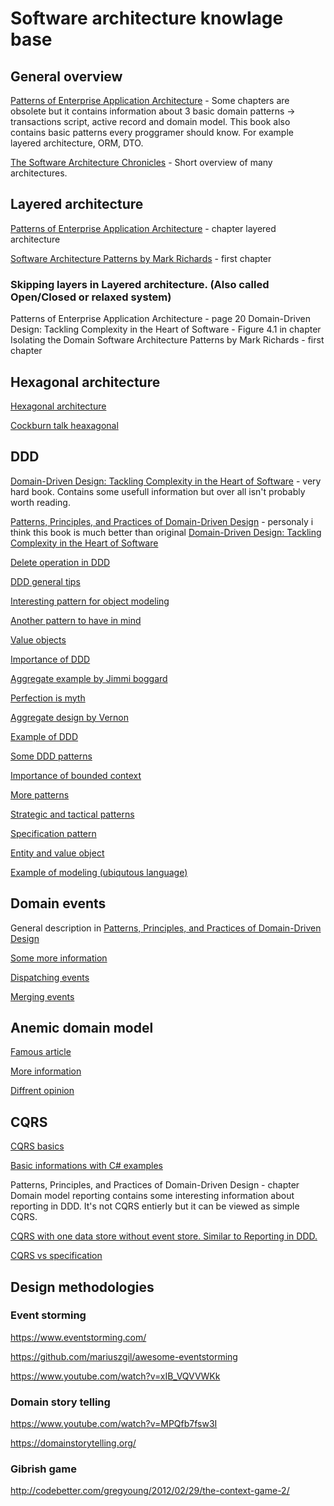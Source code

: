 # Software architecture knowlage base

## General overview

[Patterns of Enterprise Application Architecture](https://www.amazon.com/Patterns-Enterprise-Application-Architecture-Martin/dp/0321127420) - Some chapters are obsolete but it contains information about 3 basic domain patterns -> transactions script, active record and domain model. This book also contains basic patterns every proggramer should know. For example layered architecture, ORM, DTO.  

[The Software Architecture Chronicles](https://herbertograca.com/2017/07/03/the-software-architecture-chronicles/) - Short overview of many architectures.

## Layered architecture
[Patterns of Enterprise Application Architecture](https://www.amazon.com/Patterns-Enterprise-Application-Architecture-Martin/dp/0321127420) - chapter layered architecture

[Software Architecture Patterns by Mark Richards](https://www.oreilly.com/library/view/software-architecture-patterns/9781491971437/]) - first chapter

### Skipping layers in Layered architecture. (Also called Open/Closed or relaxed system)
Patterns of Enterprise Application Architecture - page 20
Domain-Driven Design: Tackling Complexity in the Heart of Software - Figure 4.1 in chapter Isolating the Domain 
Software Architecture Patterns by Mark Richards - first chapter


## Hexagonal architecture

[Hexagonal architecture](https://beyondxscratch.com/2017/08/19/decoupling-your-technical-code-from-your-business-logic-with-the-hexagonal-architecture-hexarch/)

[Cockburn talk heaxagonal](https://www.youtube.com/watch?v=th4AgBcrEHA&list=PLGl1Jc8ErU1w27y8-7Gdcloy1tHO7NriL)

## DDD

[Domain-Driven Design: Tackling Complexity in the Heart of Software](https://www.amazon.com/Domain-Driven-Design-Tackling-Complexity-Software/dp/0321125215) - very hard book. Contains some usefull information but over all isn't probably worth reading.   

[Patterns, Principles, and Practices of Domain-Driven Design](https://www.amazon.com/Patterns-Principles-Practices-Domain-Driven-Design/dp/1118714709) - personaly i think this book is much better than original [Domain-Driven Design: Tackling Complexity in the Heart of Software](https://www.amazon.com/Domain-Driven-Design-Tackling-Complexity-Software/dp/0321125215)


[Delete operation in DDD](http://udidahan.com/2009/09/01/dont-delete-just-dont/)

[DDD general tips](https://lostechies.com/gabrielschenker/2015/04/16/ddd-revisited/)

[Interesting pattern for object modeling](https://martinfowler.com/bliki/TellDontAsk.html)

[Another pattern to have in mind](https://en.wikipedia.org/wiki/Law_of_Demeter)

[Value objects](https://vimeo.com/13549100)

[Importance of DDD](https://vimeo.com/43598193)

[Aggregate example by Jimmi boggard](https://lostechies.com/gabrielschenker/2015/05/25/ddd-the-aggregate/)

[Perfection is myth](https://www.youtube.com/watch?v=lY54TmmEllY)

[Aggregate design by Vernon](https://dddcommunity.org/library/vernon_2011/)

[Example of DDD](https://www.mirkosertic.de/blog/2013/04/domain-driven-design-example/)

[Some DDD patterns](https://lostechies.com/jimmybogard/2010/02/04/strengthening-your-domain-a-primer/)

[Importance of bounded context](https://www.youtube.com/watch?v=_HkCMrbw1cA)

[More patterns](https://www.youtube.com/watch?v=U6CeaA-Phqo)

[Strategic and tactical patterns](http://gorodinski.com/blog/2013/03/11/the-two-sides-of-domain-driven-design/)

[Specification pattern](https://enterprisecraftsmanship.com/posts/specification-pattern-c-implementation/)

[Entity and value object](https://enterprisecraftsmanship.com/posts/entity-vs-value-object-the-ultimate-list-of-differences/)

[Example of modeling (ubiqutous language)](https://www.youtube.com/watch?v=T29WzvaPNc8)

## Domain events
General description in [Patterns, Principles, and Practices of Domain-Driven Design](https://www.amazon.com/Patterns-Principles-Practices-Domain-Driven-Design/dp/1118714709)

[Some more information](https://docs.microsoft.com/cs-cz/dotnet/architecture/microservices/microservice-ddd-cqrs-patterns/domain-events-design-implementation)

[Dispatching events](https://enterprisecraftsmanship.com/posts/domain-events-simple-reliable-solution/)

[Merging events](https://enterprisecraftsmanship.com/posts/merging-domain-events-dispatching/)

## Anemic domain model

[Famous article](https://martinfowler.com/bliki/AnemicDomainModel.html)

[More information](https://lostechies.com/jimmybogard/2009/12/03/persistence-model-and-domain-anemia/)

[Diffrent opinion](http://codebetter.com/gregyoung/2009/07/15/the-anemic-domain-model-pattern/)

## CQRS
[CQRS basics](https://martinfowler.com/bliki/CQRS.html)

[Basic informations with C# examples](https://docs.microsoft.com/en-us/azure/architecture/patterns/cqrs)

Patterns, Principles, and Practices of Domain-Driven Design - chapter Domain model reporting contains some interesting information
about reporting in DDD. It's not CQRS entierly but it can be viewed as simple CQRS.

[CQRS with one data store without event store. Similar to Reporting in DDD.](https://vladikk.com/2017/03/20/tackling-complexity-in-cqrs/)

[CQRS vs specification](https://enterprisecraftsmanship.com/posts/cqrs-vs-specification-pattern/)


## Design methodologies

### Event storming
https://www.eventstorming.com/

https://github.com/mariuszgil/awesome-eventstorming

https://www.youtube.com/watch?v=xIB_VQVVWKk

### Domain story telling
https://www.youtube.com/watch?v=MPQfb7fsw3I

https://domainstorytelling.org/


### Gibrish game
http://codebetter.com/gregyoung/2012/02/29/the-context-game-2/
